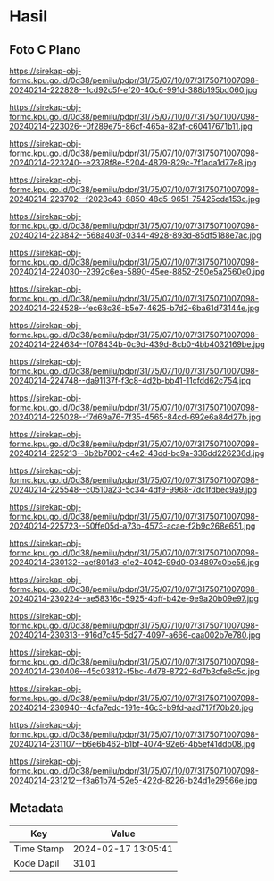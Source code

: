 # Hasil

## Foto C Plano

https://sirekap-obj-formc.kpu.go.id/0d38/pemilu/pdpr/31/75/07/10/07/3175071007098-20240214-222828--1cd92c5f-ef20-40c6-991d-388b195bd060.jpg

https://sirekap-obj-formc.kpu.go.id/0d38/pemilu/pdpr/31/75/07/10/07/3175071007098-20240214-223026--0f289e75-86cf-465a-82af-c60417671b11.jpg

https://sirekap-obj-formc.kpu.go.id/0d38/pemilu/pdpr/31/75/07/10/07/3175071007098-20240214-223240--e2378f8e-5204-4879-829c-7f1ada1d77e8.jpg

https://sirekap-obj-formc.kpu.go.id/0d38/pemilu/pdpr/31/75/07/10/07/3175071007098-20240214-223702--f2023c43-8850-48d5-9651-75425cda153c.jpg

https://sirekap-obj-formc.kpu.go.id/0d38/pemilu/pdpr/31/75/07/10/07/3175071007098-20240214-223842--568a403f-0344-4928-893d-85df5188e7ac.jpg

https://sirekap-obj-formc.kpu.go.id/0d38/pemilu/pdpr/31/75/07/10/07/3175071007098-20240214-224030--2392c6ea-5890-45ee-8852-250e5a2560e0.jpg

https://sirekap-obj-formc.kpu.go.id/0d38/pemilu/pdpr/31/75/07/10/07/3175071007098-20240214-224528--fec68c36-b5e7-4625-b7d2-6ba61d73144e.jpg

https://sirekap-obj-formc.kpu.go.id/0d38/pemilu/pdpr/31/75/07/10/07/3175071007098-20240214-224634--f078434b-0c9d-439d-8cb0-4bb4032169be.jpg

https://sirekap-obj-formc.kpu.go.id/0d38/pemilu/pdpr/31/75/07/10/07/3175071007098-20240214-224748--da91137f-f3c8-4d2b-bb41-11cfdd62c754.jpg

https://sirekap-obj-formc.kpu.go.id/0d38/pemilu/pdpr/31/75/07/10/07/3175071007098-20240214-225028--f7d69a76-7f35-4565-84cd-692e6a84d27b.jpg

https://sirekap-obj-formc.kpu.go.id/0d38/pemilu/pdpr/31/75/07/10/07/3175071007098-20240214-225213--3b2b7802-c4e2-43dd-bc9a-336dd226236d.jpg

https://sirekap-obj-formc.kpu.go.id/0d38/pemilu/pdpr/31/75/07/10/07/3175071007098-20240214-225548--c0510a23-5c34-4df9-9968-7dc1fdbec9a9.jpg

https://sirekap-obj-formc.kpu.go.id/0d38/pemilu/pdpr/31/75/07/10/07/3175071007098-20240214-225723--50ffe05d-a73b-4573-acae-f2b9c268e651.jpg

https://sirekap-obj-formc.kpu.go.id/0d38/pemilu/pdpr/31/75/07/10/07/3175071007098-20240214-230132--aef801d3-e1e2-4042-99d0-034897c0be56.jpg

https://sirekap-obj-formc.kpu.go.id/0d38/pemilu/pdpr/31/75/07/10/07/3175071007098-20240214-230224--ae58316c-5925-4bff-b42e-9e9a20b09e97.jpg

https://sirekap-obj-formc.kpu.go.id/0d38/pemilu/pdpr/31/75/07/10/07/3175071007098-20240214-230313--916d7c45-5d27-4097-a666-caa002b7e780.jpg

https://sirekap-obj-formc.kpu.go.id/0d38/pemilu/pdpr/31/75/07/10/07/3175071007098-20240214-230406--45c03812-f5bc-4d78-8722-6d7b3cfe6c5c.jpg

https://sirekap-obj-formc.kpu.go.id/0d38/pemilu/pdpr/31/75/07/10/07/3175071007098-20240214-230940--4cfa7edc-191e-46c3-b9fd-aad717f70b20.jpg

https://sirekap-obj-formc.kpu.go.id/0d38/pemilu/pdpr/31/75/07/10/07/3175071007098-20240214-231107--b6e6b462-b1bf-4074-92e6-4b5ef41ddb08.jpg

https://sirekap-obj-formc.kpu.go.id/0d38/pemilu/pdpr/31/75/07/10/07/3175071007098-20240214-231212--f3a61b74-52e5-422d-8226-b24d1e29566e.jpg


## Metadata

| Key        | Value               |
| ---------- | ------------------- |
| Time Stamp | 2024-02-17 13:05:41 |
| Kode Dapil | 3101                |



